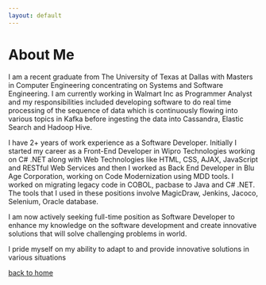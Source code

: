 ```yaml
---
layout: default
---
```


# [](#header-1)About Me

I am a recent graduate from The University of Texas at Dallas with Masters in Computer Engineering concentrating on Systems and Software Engineering. I am currently working in Walmart Inc as Programmer Analyst and my responsibilities included developing software to do real time processing of the sequence of data which is continuously flowing into various topics in Kafka before ingesting the data into Cassandra, Elastic Search and Hadoop Hive.

I have 2+ years of work experience as a Software Developer. Initially I started my career as a Front-End Developer in Wipro Technologies working on C# .NET along with Web Technologies like HTML, CSS, AJAX, JavaScript and RESTful Web Services and then I worked as Back End Developer in Blu Age Corporation, working on Code Modernization using MDD tools. I worked on migrating legacy code in COBOL, pacbase to Java and C# .NET. The tools that I used in these positions involve MagicDraw, Jenkins, Jacoco, Selenium, Oracle database.

I am now actively seeking full-time position as Software Developer to enhance my knowledge on the software development and create innovative solutions that will solve challenging problems in world. 

I pride myself on my ability to adapt to and provide innovative solutions in various situations

[back to home](./)